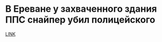 # В Ереване у захваченного здания ППС снайпер убил полицейского



[LINK](https://varlamov.ru/1861956.html)